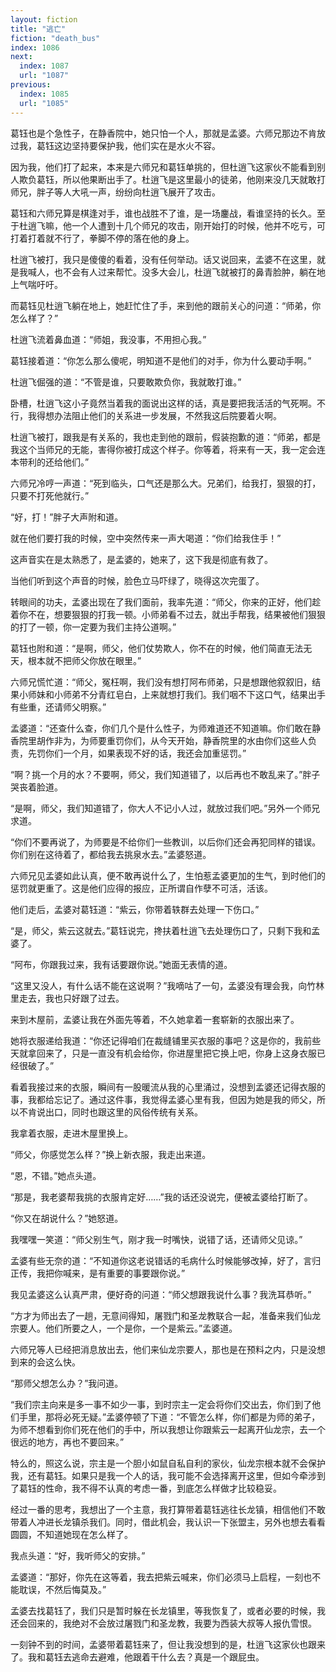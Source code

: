```yaml
---
layout: fiction
title: "逃亡"
fiction: "death_bus"
index: 1086
next:
  index: 1087
  url: "1087"
previous:
  index: 1085
  url: "1085"
---
```

葛钰也是个急性子，在静香院中，她只怕一个人，那就是孟婆。六师兄那边不肯放过我，葛钰这边坚持要保护我，他们实在是水火不容。

因为我，他们打了起来，本来是六师兄和葛钰单挑的，但杜逍飞这家伙不能看到别人欺负葛钰，所以他果断出手了。杜逍飞是这里最小的徒弟，他刚来没几天就敢打师兄，胖子等人大吼一声，纷纷向杜逍飞展开了攻击。

葛钰和六师兄算是棋逢对手，谁也战胜不了谁，是一场鏖战，看谁坚持的长久。至于杜逍飞嘛，他一个人遭到十几个师兄的攻击，刚开始打的时候，他并不吃亏，可打着打着就不行了，拳脚不停的落在他的身上。

杜逍飞被打，我只是傻傻的看着，没有任何举动。话又说回来，孟婆不在这里，就是我喊人，也不会有人过来帮忙。没多大会儿，杜逍飞就被打的鼻青脸肿，躺在地上气喘吁吁。

而葛钰见杜逍飞躺在地上，她赶忙住了手，来到他的跟前关心的问道：“师弟，你怎么样了？”

杜逍飞流着鼻血道：“师姐，我没事，不用担心我。”

葛钰接着道：“你怎么那么傻呢，明知道不是他们的对手，你为什么要动手啊。”

杜逍飞倔强的道：“不管是谁，只要敢欺负你，我就敢打谁。”

卧槽，杜逍飞这小子竟然当着我的面说出这样的话，真是要把我活活的气死啊。不行，我得想办法阻止他们的关系进一步发展，不然我这后院要着火啊。

杜逍飞被打，跟我是有关系的，我也走到他的跟前，假装抱歉的道：“师弟，都是我这个当师兄的无能，害得你被打成这个样子。你等着，将来有一天，我一定会连本带利的还给他们。”

六师兄冷哼一声道：“死到临头，口气还是那么大。兄弟们，给我打，狠狠的打，只要不打死他就行。”

“好，打！”胖子大声附和道。

就在他们要打我的时候，空中突然传来一声大喝道：“你们给我住手！”

这声音实在是太熟悉了，是孟婆的，她来了，这下我是彻底有救了。

当他们听到这个声音的时候，脸色立马吓绿了，晓得这次完蛋了。

转眼间的功夫，孟婆出现在了我们面前，我率先道：“师父，你来的正好，他们趁着你不在，想要狠狠的打我一顿。小师弟看不过去，就出手帮我，结果被他们狠狠的打了一顿，你一定要为我们主持公道啊。”

葛钰也附和道：“是啊，师父，他们仗势欺人，你不在的时候，他们简直无法无天，根本就不把师父你放在眼里。”

六师兄慌忙道：“师父，冤枉啊，我们没有想打阿布师弟，只是想跟他叙叙旧，结果小师妹和小师弟不分青红皂白，上来就想打我们。我们咽不下这口气，结果出手有些重，还请师父明察。”

孟婆道：“还查什么查，你们几个是什么性子，为师难道还不知道嘛。你们敢在静香院里胡作非为，为师要重罚你们，从今天开始，静香院里的水由你们这些人负责，先罚你们一个月，如果表现不好的话，我还会加重惩罚。”

“啊？挑一个月的水？不要啊，师父，我们知道错了，以后再也不敢乱来了。”胖子哭丧着脸道。

“是啊，师父，我们知道错了，你大人不记小人过，就放过我们吧。”另外一个师兄求道。

“你们不要再说了，为师要是不给你们一些教训，以后你们还会再犯同样的错误。你们别在这待着了，都给我去挑泉水去。”孟婆怒道。

六师兄见孟婆如此认真，便不敢再说什么了，生怕惹孟婆更加的生气，到时他们的惩罚就更重了。这是他们应得的报应，正所谓自作孽不可活，活该。

他们走后，孟婆对葛钰道：“紫云，你带着轶群去处理一下伤口。”

“是，师父，紫云这就去。”葛钰说完，搀扶着杜逍飞去处理伤口了，只剩下我和孟婆了。

“阿布，你跟我过来，我有话要跟你说。”她面无表情的道。

“这里又没人，有什么话不能在这说啊？”我嘀咕了一句，孟婆没有理会我，向竹林里走去，我也只好跟了过去。

来到木屋前，孟婆让我在外面先等着，不久她拿着一套崭新的衣服出来了。

她将衣服递给我道：“你还记得咱们在裁缝铺里买衣服的事吧？这是你的，我前些天就拿回来了，只是一直没有机会给你，你进屋里把它换上吧，你身上这身衣服已经很破了。”

看着我接过来的衣服，瞬间有一股暖流从我的心里涌过，没想到孟婆还记得衣服的事，我都给忘记了。通过这件事，我觉得孟婆心里有我，但因为她是我的师父，所以不肯说出口，同时也跟这里的风俗传统有关系。

我拿着衣服，走进木屋里换上。

“师父，你感觉怎么样？”换上新衣服，我走出来道。

“恩，不错。”她点头道。

“那是，我老婆帮我挑的衣服肯定好……”我的话还没说完，便被孟婆给打断了。

“你又在胡说什么？”她怒道。

我嘿嘿一笑道：“师父别生气，刚才我一时嘴快，说错了话，还请师父见谅。”

孟婆有些无奈的道：“不知道你这老说错话的毛病什么时候能够改掉，好了，言归正传，我把你喊来，是有重要的事要跟你说。”

我见孟婆这么认真严肃，便好奇的问道：“师父想跟我说什么事？我洗耳恭听。”

“方才为师出去了一趟，无意间得知，屠戮门和圣龙教联合一起，准备来我们仙龙宗要人。他们所要之人，一个是你，一个是紫云。”孟婆道。

六师兄等人已经把消息放出去，他们来仙龙宗要人，那也是在预料之内，只是没想到来的会这么快。

“那师父想怎么办？”我问道。

“我们宗主向来是多一事不如少一事，到时宗主一定会将你们交出去，你们到了他们手里，那将必死无疑。”孟婆停顿了下道：“不管怎么样，你们都是为师的弟子，为师不想看到你们死在他们的手中，所以我想让你跟紫云一起离开仙龙宗，去一个很远的地方，再也不要回来。”

特么的，照这么说，宗主是一个胆小如鼠自私自利的家伙，仙龙宗根本就不会保护我，还有葛钰。如果只是我一个人的话，我可能不会选择离开这里，但如今牵涉到了葛钰的性命，我不得不认真的考虑一番，到底怎么样做才比较稳妥。

经过一番的思考，我想出了一个主意，我打算带着葛钰逃往长龙镇，相信他们不敢带着人冲进长龙镇杀我们。同时，借此机会，我认识一下张盟主，另外也想去看看圆圆，不知道她现在怎么样了。

我点头道：“好，我听师父的安排。”

孟婆道：“那好，你先在这等着，我去把紫云喊来，你们必须马上启程，一刻也不能耽误，不然后悔莫及。”

孟婆去找葛钰了，我们只是暂时躲在长龙镇里，等我恢复了，或者必要的时候，我还会回来的，我绝对不会放过屠戮门和圣龙教，我要为西装大叔等人报仇雪恨。

一刻钟不到的时间，孟婆带着葛钰来了，但让我没想到的是，杜逍飞这家伙也跟来了。我和葛钰去逃命去避难，他跟着干什么去？真是一个跟屁虫。